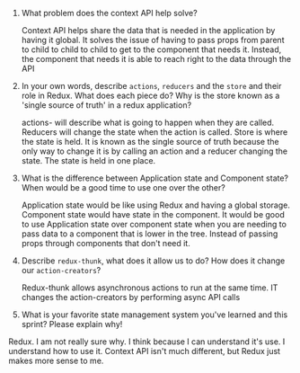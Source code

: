 1. What problem does the context API help solve?

    Context API helps share the data that is needed in the application by having it global.  It solves the issue of having to pass props from parent to child to child to child to get to the component that needs it.  Instead, the component that needs it is able to reach right to the data through the API

1. In your own words, describe `actions`, `reducers` and the `store` and their role in Redux. What does each piece do? Why is the store known as a 'single source of truth' in a redux application?

    actions- will describe what is going to happen when they are called.  Reducers will change the state when the action is called.  Store is where the state is held.  It is known as the single source of truth because the only way to change it is by calling an action and a reducer changing the state.  The state is held in one place. 

1. What is the difference between Application state and Component state? When would be a good time to use one over the other?

    Application state would be like using Redux and having a global storage.  Component state would have state in the component.  It would be good to use Application state over component state when you are needing to pass data to a component that is lower in the tree.  Instead of passing props through components that don't need it.

1. Describe `redux-thunk`, what does it allow us to do? How does it change our `action-creators`?

    Redux-thunk allows asynchronous actions to run at the same time.  IT changes the action-creators by performing async API calls


1. What is your favorite state management system you've learned and this sprint? Please explain why!

Redux.  I am not really sure why.  I think because I can understand it's use.  I understand how to use it.  Context API isn't much different, but Redux just makes more sense to me. 
